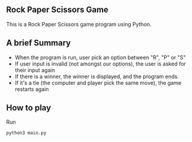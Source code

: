 ## Rock Paper Scissors Game
This is a Rock Paper Scissors game program using Python.

## A brief Summary

- When the program is run, user pick an option between "R", "P" or "S"
- If user input is invalid (not amongst our options), the user is asked for their input again
- If there is a winner, the winner is displayed, and the program ends. 
- If it's a tie (the computer and player pick the same move), the game restarts again

## How to play

Run
```python
python3 main.py
```